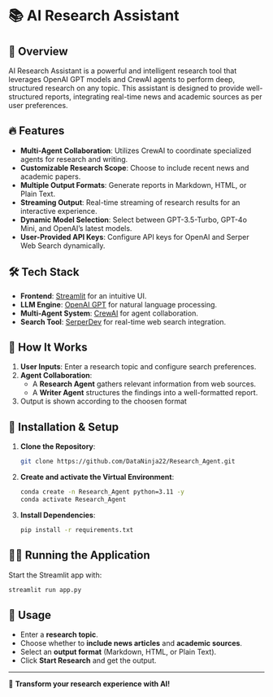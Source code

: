 # 📚 AI Research Assistant

## 🚀 Overview
AI Research Assistant is a powerful and intelligent research tool that leverages OpenAI GPT models and CrewAI agents to perform deep, structured research on any topic. This assistant is designed to provide well-structured reports, integrating real-time news and academic sources as per user preferences.

## 🔥 Features
- **Multi-Agent Collaboration**: Utilizes CrewAI to coordinate specialized agents for research and writing.
- **Customizable Research Scope**: Choose to include recent news and academic papers.
- **Multiple Output Formats**: Generate reports in Markdown, HTML, or Plain Text.
- **Streaming Output**: Real-time streaming of research results for an interactive experience.
- **Dynamic Model Selection**: Select between GPT-3.5-Turbo, GPT-4o Mini, and OpenAI’s latest models.
- **User-Provided API Keys**: Configure API keys for OpenAI and Serper Web Search dynamically.

## 🛠️ Tech Stack
- **Frontend**: [Streamlit](https://streamlit.io/) for an intuitive UI.
- **LLM Engine**: [OpenAI GPT](https://openai.com/) for natural language processing.
- **Multi-Agent System**: [CrewAI](https://github.com/CrewAI) for agent collaboration.
- **Search Tool**: [SerperDev](https://serper.dev/) for real-time web search integration.

## 🎯 How It Works
1. **User Inputs**: Enter a research topic and configure search preferences.
2. **Agent Collaboration**:
   - A **Research Agent** gathers relevant information from web sources.
   - A **Writer Agent** structures the findings into a well-formatted report.
3. Output is shown according to the choosen format

## 🚦 Installation & Setup
1. **Clone the Repository**:
   ```sh
   git clone https://github.com/DataNinja22/Research_Agent.git
   ```
2. **Create and activate the Virtual Environment**:
   ```sh
   conda create -n Research_Agent python=3.11 -y
   conda activate Research_Agent
   ```
3. **Install Dependencies**:
   ```sh
   pip install -r requirements.txt
   ```


## 🏃‍♂️ Running the Application
Start the Streamlit app with:
```sh
streamlit run app.py
```

## 📌 Usage
- Enter a **research topic**.
- Choose whether to **include news articles** and **academic sources**.
- Select an **output format** (Markdown, HTML, or Plain Text).
- Click **Start Research** and get the output.

---

🚀 **Transform your research experience with AI!**


